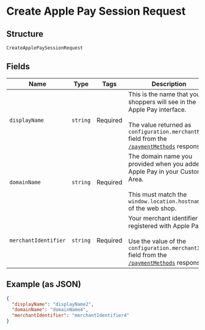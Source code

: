 
# Create Apple Pay Session Request

## Structure

`CreateApplePaySessionRequest`

## Fields

| Name | Type | Tags | Description |
|  --- | --- | --- | --- |
| `displayName` | `string` | Required | This is the name that your shoppers will see in the Apple Pay interface.<br><br>The value returned as `configuration.merchantName` field from the [`/paymentMethods`](https://docs.adyen.com/api-explorer/#/CheckoutService/latest/post/paymentMethods) response. |
| `domainName` | `string` | Required | The domain name you provided when you added Apple Pay in your Customer Area.<br><br>This must match the `window.location.hostname` of the web shop. |
| `merchantIdentifier` | `string` | Required | Your merchant identifier registered with Apple Pay.<br><br>Use the value of the `configuration.merchantId` field from the [`/paymentMethods`](https://docs.adyen.com/api-explorer/#/CheckoutService/latest/post/paymentMethods) response. |

## Example (as JSON)

```json
{
  "displayName": "displayName2",
  "domainName": "domainName4",
  "merchantIdentifier": "merchantIdentifier4"
}
```


